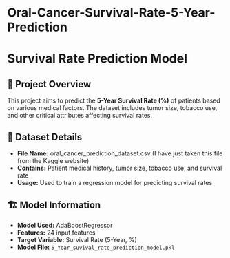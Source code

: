 # Oral-Cancer-Survival-Rate-5-Year-Prediction
# Survival Rate Prediction Model

## 📌 Project Overview
This project aims to predict the **5-Year Survival Rate (%)** of patients based on various medical factors. The dataset includes tumor size, tobacco use, and other critical attributes affecting survival rates.

## 📂 Dataset Details
- **File Name:** oral_cancer_prediction_dataset.csv (I have just taken this file from the Kaggle website)
- **Contains:** Patient medical history, tumor size, tobacco use, and survival rate
- **Usage:** Used to train a regression model for predicting survival rates

## 🏗️ Model Information
- **Model Used:** AdaBoostRegressor 
- **Features:** 24 input features
- **Target Variable:** Survival Rate (5-Year, %)
- **Model File:** `5_Year_suvival_rate_prediction_model.pkl`


